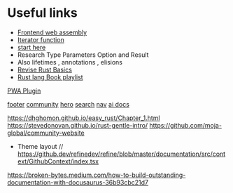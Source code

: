 # Useful links

- [Frontend web assembly ](https://yew.rs/docs/getting-started/starter-templates)
- [Iterator function](https://www.tutorialspoint.com/rust/rust_iterator_and_closure.htm)
- [start here](https://youtu.be/U1EFgCNLDB8)
- Research Type Parameters Option and Result
- Also lifetimes , annotations , elisions
- [Revise Rust Basics](https://github.com/kolynzb/fm-rust-workshop)
- [Rust lang Book playlist](https://www.youtube.com/watch?v=OX9HJsJUDxA&list=PLai5B987bZ9CoVR-QEIN9foz4QCJ0H2Y8)

[PWA Plugin](https://docusaurus.io/docs/api/plugins/@docusaurus/plugin-pwa)

[footer](https://github.com/iota-wiki/iota-wiki)
[community](https://github.com/moja-global/community-website)
[hero](https://github.com/nocalhost/nocalhost.github.io)
[search](https://quickwit.io/docs/log-management/overview)
[nav](https://thecodingmachine.github.io/react-native-boilerplate/blog)
[ai docs](https://memgraph.com/docs/gqlalchemy/)

https://dhghomon.github.io/easy_rust/Chapter_1.html
https://stevedonovan.github.io/rust-gentle-intro/
https://github.com/moja-global/community-website

- Theme layout
  // https://github.dev/refinedev/refine/blob/master/documentation/src/context/GithubContext/index.tsx

https://broken-bytes.medium.com/how-to-build-outstanding-documentation-with-docusaurus-36b93cbc21d7